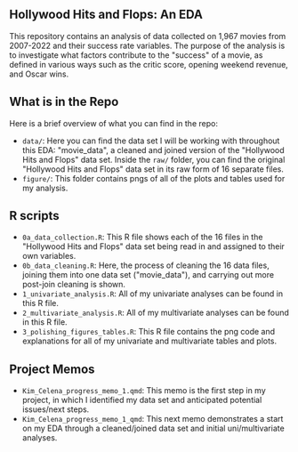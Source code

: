 ## Hollywood Hits and Flops: An EDA

This repository contains an analysis of data collected on 1,967 movies from 2007-2022 and their success rate variables. The purpose of the analysis is to investigate what factors contribute to the "success" of a movie, as defined in various ways such as the critic score, opening weekend revenue, and Oscar wins.

## What is in the Repo
Here is a brief overview of what you can find in the repo:

- `data/`: Here you can find the data set I will be working with throughout this EDA: "movie_data", a cleaned and joined version of the "Hollywood Hits and Flops" data set. Inside the `raw/` folder, you can find the original "Hollywood Hits and Flops" data set in its raw form of 16 separate files.
- `figure/`: This folder contains pngs of all of the plots and tables used for my analysis.


## R scripts

- `0a_data_collection.R`: This R file shows each of the 16 files in the "Hollywood Hits and Flops" data set being read in and assigned to their own variables.
- `0b_data_cleaning.R`: Here, the process of cleaning the 16 data files, joining them into one data set ("movie_data"), and carrying out more post-join cleaning is shown.
- `1_univariate_analysis.R`: All of my univariate analyses can be found in this R file.
- `2_multivariate_analysis.R`: All of my multivariate analyses can be found in this R file.
- `3_polishing_figures_tables.R`: This R file contains the png code and explanations for all of my univariate and multivariate tables and plots.


## Project Memos
- `Kim_Celena_progress_memo_1.qmd`: This memo is the first step in my project, in which I identified my data set and anticipated potential issues/next steps.
- `Kim_Celena_progress_memo_1_qmd`: This next memo demonstrates a start on my EDA through a cleaned/joined data set and initial uni/multivariate analyses.

